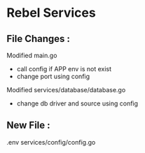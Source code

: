 # Rebel Services

## File Changes :
Modified main.go
- call config if APP env is not exist
- change port using config

Modified services/database/database.go
- change db driver and source using config

## New File :
.env
services/config/config.go